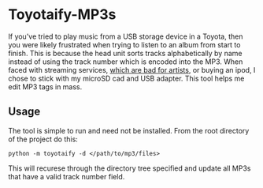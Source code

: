 # Toyotaify-MP3s
If you've tried to play music from a USB storage device in a Toyota, then you were likely frustrated when trying to listen to an album from start to finish. This is because the head unit sorts tracks alphabetically by name instead of using the track number which is encoded into the MP3. When faced with streaming services, [which are bad for artists](https://www.nytimes.com/2021/05/07/arts/music/streaming-music-payments.html), or buying an ipod, I chose to stick with my microSD cad and USB adapter. This tool helps me edit MP3 tags in mass.  
  
## Usage
The tool is simple to run and need not be installed. From the root directory of the project do this:  
  
```
python -m toyotaify -d </path/to/mp3/files> 
```

This will recurese through the directory tree specified and update all MP3s that have a valid track number field.  
